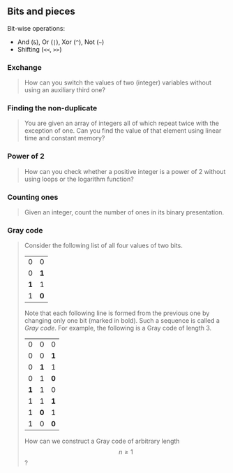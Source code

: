 ## Bits and pieces

Bit-wise operations:
* And (`&`), Or (`|`), Xor (`^`), Not (`~`)
* Shifting (`<<`, `>>`)

### Exchange

> How can you switch the values of two (integer) variables without using an auxiliary third one?


### Finding the non-duplicate

> You are given an array of integers all of which repeat twice with the exception of one. Can you find the value of that element using linear time and constant memory?


### Power of 2

> How can you check whether a positive integer is a power of 2 without using loops or the logarithm function?


### Counting ones

> Given an integer, count the number of ones in its binary presentation.


### Gray code

> Consider the following list of all four values of two bits.
>
> |||
> |:-:|:-:|
> | 0 | 0 |
> | 0 | **1** |
> | **1** | 1 |
> | 1 | **0** |
>
> Note that each following line is formed from the previous one by changing only one bit (marked in bold). Such a sequence is called a *Gray code*. For example, the following is a Gray code of length 3.
>
> ||||
> |:-:|:-:|:-:|
> | 0 | 0 | 0 |
> | 0 | 0 | **1** |
> | 0 | **1** | 1 |
> | 0 | 1 | **0** |
> | **1** | 1 | 0 |
> | 1 | 1 | **1** |
> | 1 | **0** | 1 |
> | 1 | 0 | **0** |
>
> How can we construct a Gray code of arbitrary length $$n \geq 1$$?

